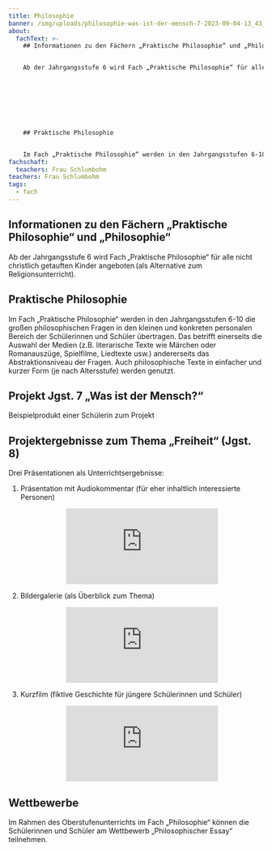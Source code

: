 ```yaml
---
title: Philosophie
banner: /img/uploads/philosophie-was-ist-der-mensch-7-2023-09-04-13_43_29.jpeg
about:
  fachText: >-
    ## Informationen zu den Fächern „Praktische Philosophie“ und „Philosophie“ 


    Ab der Jahrgangsstufe 6 wird Fach „Praktische Philosophie“ für alle nicht christlich getauften Kinder angeboten (als Alternative zum Religionsunterricht).  


     


     


    ## Praktische Philosophie 


    Im Fach „Praktische Philosophie“ werden in den Jahrgangsstufen 6-10 die großen philosophischen Fragen in den kleinen und konkreten personalen Bereich der Schülerinnen und Schüler übertragen. Das betrifft einerseits die Auswahl der Medien (z.B. literarische Texte wie Märchen oder Romanauszüge, Spielfilme, Liedtexte usw.) andererseits das Abstraktionsniveau der Fragen. Auch philosophische Texte in einfacher und kurzer Form (je nach Altersstufe) werden genutzt.
fachschaft:
  teachers: Frau Schlumbohm
teachers: Frau Schlumbohm
tags:
  - fach
---
```

## Informationen zu den Fächern „Praktische Philosophie“ und „Philosophie“ 

Ab der Jahrgangsstufe 6 wird Fach „Praktische Philosophie“ für alle nicht christlich getauften Kinder angeboten (als Alternative zum Religionsunterricht).  

## Praktische Philosophie 

Im Fach „Praktische Philosophie“ werden in den Jahrgangsstufen 6-10 die großen philosophischen Fragen in den kleinen und konkreten personalen Bereich der Schülerinnen und Schüler übertragen. Das betrifft einerseits die Auswahl der Medien (z.B. literarische Texte wie Märchen oder Romanauszüge, Spielfilme, Liedtexte usw.) andererseits das Abstraktionsniveau der Fragen. Auch philosophische Texte in einfacher und kurzer Form (je nach Altersstufe) werden genutzt. 

## Projekt Jgst. 7 „Was ist der Mensch?“ 

Beispielprodukt einer Schülerin zum Projekt  

## Projektergebnisse zum Thema „Freiheit“ (Jgst. 8) 

Drei Präsentationen als Unterrichtsergebnisse: 

1. Präsentation mit Audiokommentar (für eher inhaltlich interessierte Personen) 

   <center><iframe class="youtube component" src="https://www.youtube.com/embed/A_4BLid9PP4?si=fwYUPNAgq_2mM5Ht" title="YouTube video player" frameborder="0" allow="accelerometer; autoplay; clipboard-write; encrypted-media; gyroscope; picture-in-picture; web-share" allowfullscreen></iframe></center>
2. Bildergalerie (als Überblick zum Thema) 

   <center><iframe class="youtube component" src="https://www.youtube.com/embed/aPJgQ-ODvfk?si=fwYUPNAgq_2mM5Ht" title="YouTube video player" frameborder="0" allow="accelerometer; autoplay; clipboard-write; encrypted-media; gyroscope; picture-in-picture; web-share" allowfullscreen></iframe></center>
3. Kurzfilm (fiktive Geschichte für jüngere Schülerinnen und Schüler) 

   <center><iframe class="youtube component" src="https://www.youtube.com/embed/9u4iTJnG3rA?si=fwYUPNAgq_2mM5Ht" title="YouTube video player" frameborder="0" allow="accelerometer; autoplay; clipboard-write; encrypted-media; gyroscope; picture-in-picture; web-share" allowfullscreen></iframe></center>



## Wettbewerbe 

Im Rahmen des Oberstufenunterrichts im Fach „Philosophie“ können die Schülerinnen und Schüler am Wettbewerb „Philosophischer Essay“ teilnehmen.